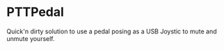 # PTTPedal

Quick'n dirty solution to use a pedal posing as a USB Joystic to mute and unmute yourself.
